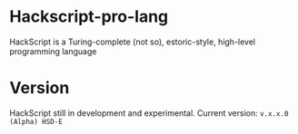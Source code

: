 # Hackscript-pro-lang

HackScript is a Turing-complete (not so), estoric-style, high-level programming language

# Version

HackScript still in development and experimental. Current version: `v.x.x.0 (Alpha) HSD-E`
